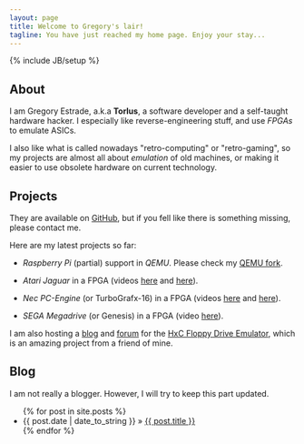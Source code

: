 ```yaml
---
layout: page
title: Welcome to Gregory's lair!
tagline: You have just reached my home page. Enjoy your stay... 
---
```

{% include JB/setup %}

## About

I am Gregory Estrade, a.k.a **Torlus**, a software developer and a self-taught hardware hacker. I especially like reverse-engineering stuff, and use *FPGAs* to emulate ASICs.

I also like what is called nowadays "retro-computing" or "retro-gaming", so my projects are almost all about *emulation* of old machines, or making it easier to use obsolete hardware on current technology.

## Projects

They are available on [GitHub](https://github.com/torlus/), but if you fell like there is something missing, please contact me.

Here are my latest projects so far:

- *Raspberry Pi* (partial) support in *QEMU*. Please check my [QEMU fork](https://github.com/Torlus/qemu).

- *Atari Jaguar* in a FPGA (videos [here](http://www.youtube.com/watch?v=l6KWd-LPwKg) and [here](http://www.youtube.com/watch?v=Mk850f7ICVM)). 

- *Nec PC-Engine* (or TurboGrafx-16) in a FPGA (videos [here](http://www.youtube.com/watch?v=V0jXQXZHToE) and [here](http://www.youtube.com/watch?v=gVt4fZFnMpw)).

- *SEGA Megadrive* (or Genesis) in a FPGA (video [here](http://www.youtube.com/watch?v=ilzKiW21T9Y)).

I am also hosting a [blog](http://torlus.com/floppy/) and [forum](http://torlus.com/floppy/forum) for the [HxC Floppy Drive Emulator](http://hxc2001.free.fr/floppy_drive_emulator/index.html), which is an amazing project from a friend of mine.

## Blog

I am not really a blogger. However, I will try to keep this part updated.

<ul class="posts">
  {% for post in site.posts %}
    <li><span>{{ post.date | date_to_string }}</span> &raquo; <a href="{{ BASE_PATH }}{{ post.url }}">{{ post.title }}</a></li>
  {% endfor %}
</ul>

